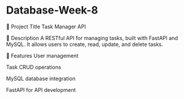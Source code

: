 # Database-Week-8

📌 Project Title
Task Manager API

📄 Description
A RESTful API for managing tasks, built with FastAPI and MySQL. It allows users to create, read, update, and delete tasks.

🚀 Features
User management

Task CRUD operations

MySQL database integration

FastAPI for API development
